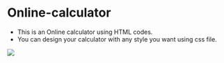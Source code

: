 # Online-calculator

- This is an Online calculator using HTML codes.
- You can design your calculator with any style you want using css file.

![](path/to/ScreenShot.png)




